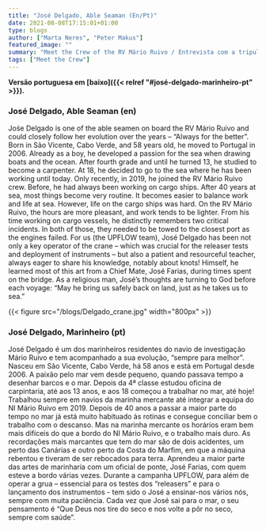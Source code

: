 ```yaml
---
title: "José Delgado, Able Seaman (En/Pt)"
date: 2021-08-08T17:15:01+01:00
type: blogs
author: ["Marta Neres", "Peter Makus"]
featured_image: ""
summary: "Meet the Crew of the RV Mário Ruivo / Entrevista com a tripulação do NI Mário Ruivo"
tags: ["Meet the Crew"]
---
```


**Versão portuguesa em [baixo]({{< relref "#josé-delgado-marinheiro-pt" >}}).**

### José Delgado, Able Seaman (en)

Jośe Delgado is one of the able seamen on board the RV Mário Ruivo and could closely follow her evolution over the years – “Always for the better”. Born in São Vicente, Cabo Verde, and 58 years old, he moved to Portugal in 2006. Already as a boy, he developed a passion for the sea when drawing boats and the ocean.
After fourth grade and until he turned 13, he studied to become a carpenter. At 18, he decided to go to the sea where he has been working until today.
Only recently, in 2019, he joined the RV Mário Ruivo crew. Before, he had always been working on cargo ships. After 40 years at sea, most things become very routine. It becomes easier to balance work and life at sea. However, life on the cargo ships was hard. On the RV Mário Ruivo, the hours are more pleasant, and work tends to be lighter.
From his time working on cargo vessels, he distinctly remembers two critical incidents. In both of those, they needed to be towed to the closest port as the engines failed.
For us (the UPFLOW team), José Delgado has been not only a key operator of the crane – which was crucial for the releaser tests and deployment of instruments – but also a patient and resourceful teacher, always eager to share his knowledge, notably about knots! Himself, he learned most of this art from a Chief Mate, José Farias, during times spent on the bridge.
As a religious man, José’s thoughts are turning to God before each voyage: “May he bring us safely back on land, just as he takes us to sea.”

{{< figure src="/blogs/Delgado_crane.jpg" width="800px" >}}

### José Delgado, Marinheiro (pt)

José Delgado é um dos marinheiros residentes do navio de investigação Mário Ruivo e tem acompanhado a sua evolução, “sempre para melhor”. Nasceu em São Vicente, Cabo Verde, há 58 anos e está em Portugal desde 2006. A paixão pelo mar vem desde pequeno, quando passava tempo a desenhar barcos e o mar. 
Depois da 4ª classe estudou oficina de carpintaria, até aos 13 anos, e aos 18 começou a trabalhar no mar, até hoje! 
Trabalhou sempre em navios da marinha mercante até integrar a equipa do NI Mário Ruivo em 2019. Depois de 40 anos a passar a maior parte do tempo no mar já está muito habituado às rotinas e consegue conciliar bem o trabalho com o descanso. Mas na marinha mercante os horários eram bem mais difíceis do que a bordo do NI Mário Ruivo, e o trabalho mais duro. As recordações mais marcantes que tem do mar são de dois acidentes, um perto das Canárias e outro perto da Costa do Marfim, em que a máquina rebentou e tiveram de ser rebocados para terra.
Aprendeu a maior parte das artes de marinharia com um oficial de ponte, José Farias, com quem esteve a bordo várias vezes. Durante a campanha UPFLOW, para além de operar a grua – essencial para os testes dos “releasers” e para o lançamento dos instrumentos - tem sido o José a ensinar-nos vários nós, sempre com muita paciência. 
Cada vez que José sai para o mar, o seu pensamento é “Que Deus nos tire do seco e nos volte a pôr no seco, sempre com saúde”.
